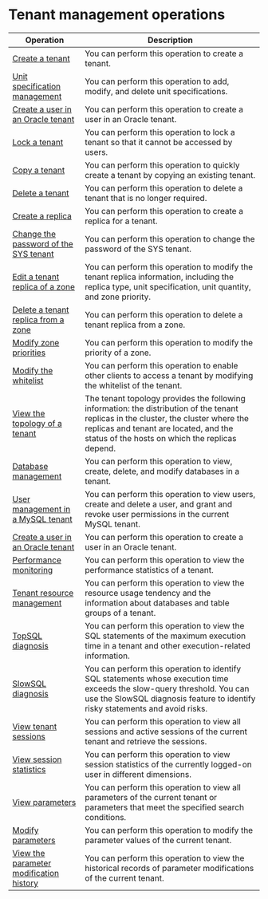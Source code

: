 Tenant management operations
=================================================




|                                            Operation                                             |                                                                                                           Description                                                                                                            |
|--------------------------------------------------------------------------------------------------|----------------------------------------------------------------------------------------------------------------------------------------------------------------------------------------------------------------------------------|
| [Create a tenant](2.basic-tenant-operations/2.create-a-tenant-1.md)                                   | You can perform this operation to create a tenant.                                                                                                                                                                               |
| [Unit specification management](2.basic-tenant-operations/3.unit-specification-management.md)                     | You can perform this operation to add, modify, and delete unit specifications.                                                                                                                                                   |
| [Create a user in an Oracle tenant](2.basic-tenant-operations/4.create-an-oracle-tenant.md)                 | You can perform this operation to create a user in an Oracle tenant.                                                                                                                                                             |
| [Lock a tenant](2.basic-tenant-operations/5.locked-tenants.md)                                     | You can perform this operation to lock a tenant so that it cannot be accessed by users.                                                                                                                                          |
| [Copy a tenant](2.basic-tenant-operations/6.replication-tenant.md)                                     | You can perform this operation to quickly create a tenant by copying an existing tenant.                                                                                                                                         |
| [Delete a tenant](2.basic-tenant-operations/8.delete-a-tenant.md)                                   | You can perform this operation to delete a tenant that is no longer required.                                                                                                                                                    |
| [Create a replica](2.basic-tenant-operations/9.add-copy.md)                                  | You can perform this operation to create a replica for a tenant.                                                                                                                                                                 |
| [Change the password of the SYS tenant](2.basic-tenant-operations/10.modify-the-sys-tenant-password.md)             | You can perform this operation to change the password of the SYS tenant.                                                                                                                                                         |
| [Edit a tenant replica of a zone](2.basic-tenant-operations/11.edit-the-tenant-copy-in-the-zone.md)                   | You can perform this operation to modify the tenant replica information, including the replica type, unit specification, unit quantity, and zone priority.                                                                       |
| [Delete a tenant replica from a zone](2.basic-tenant-operations/12.delete-a-replica-of-a-tenant-in-a-private-zone.md)               | You can perform this operation to delete a tenant replica from a zone.                                                                                                                                                           |
| [Modify zone priorities](2.basic-tenant-operations/13.modify-a-zone-priority.md)                            | You can perform this operation to modify the priority of a zone.                                                                                                                                                                 |
| [Modify the whitelist](2.basic-tenant-operations/14.modify-whitelist.md)                              | You can perform this operation to enable other clients to access a tenant by modifying the whitelist of the tenant.                                                                                                              |
| [View the topology of a tenant](../5.manage-tenants/4.view-the-tenant-topology.md)                     | The tenant topology provides the following information: the distribution of the tenant replicas in the cluster, the cluster where the replicas and tenant are located, and the status of the hosts on which the replicas depend. |
| [Database management](../5.manage-tenants/5.database-management.md)                               | You can perform this operation to view, create, delete, and modify databases in a tenant.                                                                                                                                        |
| [User management in a MySQL tenant](../5.manage-tenants/6.mysql-tenant-user-management.md)                 | You can perform this operation to view users, create and delete a user, and grant and revoke user permissions in the current MySQL tenant.                                                                                       |
| [Create a user in an Oracle tenant](t2077860.md#topic-2077860)                 | You can perform this operation to create a user in an Oracle tenant.                                                                                                                                                             |
| [Performance monitoring](../5.manage-tenants/8.userguide-performance-monitoring.md)                            | You can perform this operation to view the performance statistics of a tenant.                                                                                                                                                   |
| [Tenant resource management](../5.manage-tenants/9.tenant-resource-management.md)                        | You can perform this operation to view the resource usage tendency and the information about databases and table groups of a tenant.                                                                                             |
| [TopSQL diagnosis](10.sql-diagnostics/2.topsql-diagnostics.md)                                  | You can perform this operation to view the SQL statements of the maximum execution time in a tenant and other execution-related information.                                                                                     |
| [SlowSQL diagnosis](10.sql-diagnostics/3.slowsql-diagnostics.md)                                 | You can perform this operation to identify SQL statements whose execution time exceeds the slow-query threshold. You can use the SlowSQL diagnosis feature to identify risky statements and avoid risks.                         |
| [View tenant sessions](11.session-management/2.manage-tenant-sessions.md)                              | You can perform this operation to view all sessions and active sessions of the current tenant and retrieve the sessions.                                                                                                         |
| [View session statistics](11.session-management/4.view-session-statistics.md)                           | You can perform this operation to view session statistics of the currently logged-on user in different dimensions.                                                                                                               |
| [View parameters](12.userguide-parameters/1.userguide-view-the-parameter-list.md)                                   | You can perform this operation to view all parameters of the current tenant or parameters that meet the specified search conditions.                                                                                             |
| [Modify parameters](12.userguide-parameters/2.userguide-modify-parameters.md)                                 | You can perform this operation to modify the parameter values of the current tenant.                                                                                                                                             |
| [View the parameter modification history](12.userguide-parameters/3.uerguide-view-parameter-modification-history.md)           | You can perform this operation to view the historical records of parameter modifications of the current tenant.                                                                                                                  |
